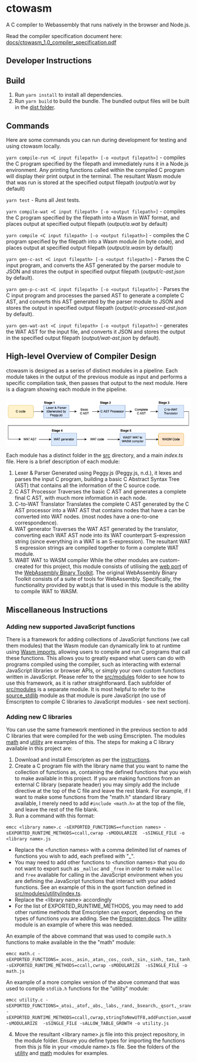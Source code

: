 # ctowasm

A C compiler to Webassembly that runs natively in the browser and Node.js.

Read the compiler specification document here: [docs/ctowasm_1.0_compiler_specification.pdf](docs/ctowasm_1.0_compiler_specification.pdf)

## Developer Instructions

## Build

1. Run `yarn install` to install all dependencies.
2. Run `yarn build` to build the bundle. The bundled output files will be built in the [dist folder](dist).

## Commands

Here are some commands you can run during development for testing and using ctowasm locally.

`yarn compile-run <C input filepath> [-o <output filepath>]` - compiles the C program specified by the filepath and immediately runs it in a Node.js environment. Any printing functions called within the compiled C program will display their print output in the terminal.  The resultant Wasm module that was run is stored at the specified output filepath (_output/a.wat_ by default)

`yarn test` - Runs all Jest tests.

`yarn compile-wat <C input filepath> [-o <output filepath>]` - compiles the C program specified by the filepath into a Wasm in WAT format, and places output at specified output filepath (_output/a.wat_ by default)

`yarn compile <C input filepath> [-o <output filepath>]` - compiles the C program specified by the filepath into a Wasm module (in byte code), and places output at specified output filepath (_output/a.wasm_ by default)

`yarn gen-c-ast <C input filepath> [-o <output filepath>]` - Parses the C input program, and converts the AST generated by the parser module to JSON and stores the output in specified output filepath (_output/c-ast.json_ by default).

`yarn gen-p-c-ast <C input filepath> [-o <output filepath>]` - Parses the C input program and processes the parsed AST to generate a complete C AST, and converts this AST generated by the parser module to JSON and stores the output in specified output filepath (_output/c-processed-ast.json_ by default).

`yarn gen-wat-ast <C input filepath> [-o <output filepath>]` - generates the WAT AST for the input file, and converts it JSON and stores the output in the specified output filepath (_output/wat-ast.json_ by default).

## High-level Overview of Compiler Design

ctowasm is designed as a series of distinct modules in a pipeline. Each module takes in the output of the previous module as input and performs a specific compilation task, then passes that output to the next module. Here is a diagram showing each module in the pipeline.

![ctowasm compiler pipeline](docs/assets/fyp_compiler_pipeline.png)

Each module has a distinct folder in the [src](/src) directory, and a main _index.ts_ file.
Here is a brief description of each module: 
1. Lexer & Parser
Generated using Peggy.js (Peggy.js, n.d.), it lexes and parses the input C program, building a basic C Abstract Syntax Tree (AST) that contains all the information of the C source code.
2. C AST Processor 
Traverses the basic C AST and generates a complete final C AST, with much more information in each node.
1. C-to-WAT Translator
Translates the complete C AST generated by the C AST processor into a WAT AST that contains nodes that have a can be converted into WAT nodes. (most nodes have a one-to-one correspondence).
1. WAT generator
Traverses the WAT AST generated by the translator, converting each WAT AST node into its WAT counterpart S-expression string (since everything in a WAT is an S-expression). The resultant WAT S expression strings are compiled together to form a complete WAT module.
1. WABT WAT to WASM compiler
While the other modules are custom-created for this project, this module consists of utilising the [web port](https://github.com/AssemblyScript/wabt.js/) of the [WebAssembly Binary Toolkit](https://github.com/WebAssembly/wabt). The original WebAssembly Binary Toolkit  consists of a suite of tools for WebAssembly. Specifically, the functionality provided by wabt.js that is used in this module is the ability to compile WAT to WASM. 

## Miscellaneous Instructions

### Adding new supported JavaScript functions

There is a framework for adding collections of JavaScript functions (we call them modules) that the Wasm module can dynamically link to at runtime using [Wasm imports](https://webassembly.org/getting-started/js-api/), allowing users to compile and run C programs that call these functions. This allows you to greatly expand what users can do with programs compiled using the compiler, such as interacting with external JavaScript libraries or browser APIs, or simply your own custom functions written in JavaScript. Please refer to the [src/modules](src/modules) folder to see how to use this framework, as it is rather straightforward. Each subfolder of [src/modules](src/modules) is a separate module. It is most helpful to refer to the [source_stdlib](src/modules/source_stdlib) module as that module is pure JavaScript (no use of Emscripten to compile C libraries to JavaScript modules - see next section).

### Adding new C libraries

You can use the same framework mentioned in the previous section to add C libraries that were compiled for the web using Emscripten. The modules [math](src/modules/math) and [utility](src/modules/utility) are examples of this. The steps for making a C library available in this project are:
1. Download and install Emscripten as per the [instructions](https://emscripten.org/docs/getting_started/downloads.html).
2. Create a C program file with the library name that you want to name the collection of functions as, containing the defined functions that you wish to make available in this project. If you are making functions from an external C library (separate header) you may simply add the include directive at the top of the C file and leave the rest blank. For example, if I want to make some functions from the "math.h" standard library available, I merely need to add `#include <math.h>` at the top of the file, and leave the rest of the file blank.
3. Run a command with this format: 
```
emcc <library name>.c -sEXPORTED_FUNCTIONS=<function names> -sEXPORTED_RUNTIME_METHODS=ccall,cwrap -sMODULARIZE  -sSINGLE_FILE -o <library name>.js
```
- Replace the \<function names> with a comma delimited list of names of functions you wish to add, each prefixed with "_". 
- You may need to add other functions to \<function names> that you do not want to export such as `_malloc` and `_free` in order to make `malloc` and `free` available for calling in the JavaScript environment when you are defining the JavaScript functions that interact with your added functions. See an example of this in the qsort function defined in [src/modules/utility/index.ts](src/modules/utility/index.ts).
- Replace the \<library name> accordingly
- For the list of EXPORTED_RUNTIME_METHODS, you may need to add other runtime methods that Emscripten can export, depending on the types of functions you are adding. See the [Emscripten docs](https://emscripten.org/docs/porting/connecting_cpp_and_javascript/Interacting-with-code.html). The [utility](src/modules/utility) module is an example of where this was needed.
 
An example of the above command that was used to compile `math.h` functions to make available in the the "math" module:  
```
emcc math.c -sEXPORTED_FUNCTIONS=_acos,_asin,_atan,_cos,_cosh,_sin,_sinh,_tan,_tanh,_exp,_log,_log10,_pow,_sqrt,_ceil,_floor -sEXPORTED_RUNTIME_METHODS=ccall,cwrap -sMODULARIZE  -sSINGLE_FILE -o math.js
```
An example of a more complex version of the above command that was used to compile `stdlib.h` functions for the "utility" module:
```
emcc utility.c -sEXPORTED_FUNCTIONS=_atoi,_atof,_abs,_labs,_rand,_bsearch,_qsort,_srand,_free,_malloc -sEXPORTED_RUNTIME_METHODS=ccall,cwrap,stringToNewUTF8,addFunction,wasmMemory -sMODULARIZE  -sSINGLE_FILE -sALLOW_TABLE_GROWTH -o utility.js
```

4. Move the resultant \<library name>.js file into this project repository, in the module folder. Ensure you define types for importing the functions from this js file in your \<module name>.ts file. See the folders of the [utility](src/modules/utility) and [math](src/modules/math) modules for examples.

